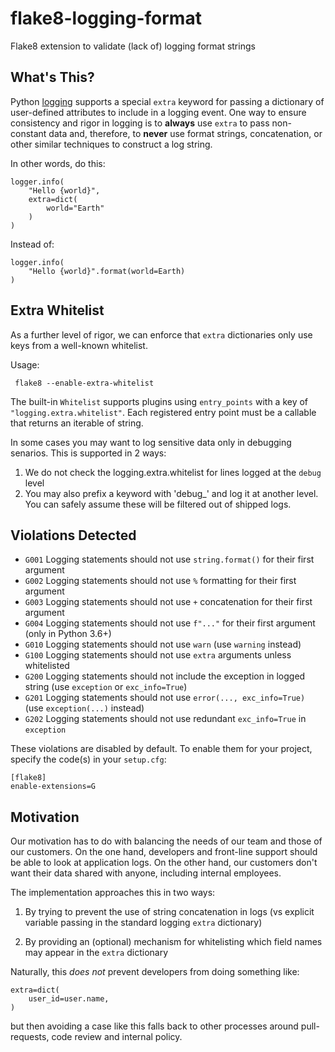 # flake8-logging-format

Flake8 extension to validate (lack of) logging format strings


## What's This?

Python [logging](https://docs.python.org/3/library/logging.html#logging.Logger.debug) supports a special `extra` keyword
for passing a dictionary of user-defined attributes to include in a logging event. One way to ensure consistency and
rigor in logging is to **always** use `extra` to pass non-constant data and, therefore, to **never** use format strings,
concatenation, or other similar techniques to construct a log string.

In other words, do this:

    logger.info(
        "Hello {world}",
        extra=dict(
            world="Earth"
        )
    )

Instead of:

    logger.info(
        "Hello {world}".format(world=Earth)
    )

## Extra Whitelist

As a further level of rigor, we can enforce that `extra` dictionaries only use keys from a well-known whitelist.

Usage:

     flake8 --enable-extra-whitelist

The built-in `Whitelist` supports plugins using `entry_points` with a key of `"logging.extra.whitelist"`. Each
registered entry point must be a callable that returns an iterable of string.

In some cases you may want to log sensitive data only in debugging senarios.  This is supported in 2 ways:
1. We do not check the logging.extra.whitelist for lines logged at the `debug` level
2. You may also prefix a keyword with 'debug\_' and log it at another level.  You can safely assume these will be
   filtered out of shipped logs.

## Violations Detected

 -  `G001` Logging statements should not use `string.format()` for their first argument
 -  `G002` Logging statements should not use `%` formatting for their first argument
 -  `G003` Logging statements should not use `+` concatenation for their first argument
 -  `G004` Logging statements should not use `f"..."` for their first argument (only in Python 3.6+)
 -  `G010` Logging statements should not use `warn` (use `warning` instead)
 -  `G100` Logging statements should not use `extra` arguments unless whitelisted
 -  `G200` Logging statements should not include the exception in logged string (use `exception` or `exc_info=True`)
 -  `G201` Logging statements should not use `error(..., exc_info=True)` (use `exception(...)` instead)
 -  `G202` Logging statements should not use redundant `exc_info=True` in `exception`

These violations are disabled by default. To enable them for your project, specify the code(s) in your `setup.cfg`:

    [flake8]
    enable-extensions=G

## Motivation

Our motivation has to do with balancing the needs of our team and those of our customers.
On the one hand, developers and front-line support should be able to look at application logs. On the other hand, our customers don't want their data shared with anyone, including internal employees.

The implementation approaches this in two ways:

1. By trying to prevent the use of string concatenation in logs (vs explicit variable passing in the standard logging `extra` dictionary)

2. By providing an (optional) mechanism for whitelisting which field names may appear in the `extra` dictionary

Naturally, this _does not_ prevent developers from doing something like:
```
extra=dict(
    user_id=user.name,
)
```
but then avoiding a case like this falls back to other processes around pull-requests, code review and internal policy.
